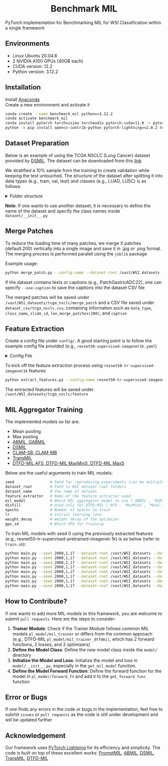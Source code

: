 <h1 align="center"> Benchmark MIL </h1>

PyTorch implementation for Benchmarking MIL for WSI Classification within a single framework

## Environments
- Linux Ubuntu 20.04.6
- 2 NVIDIA A100 GPUs (40GB each)
- CUDA version: 12.2
- Python version: 3.12.2

## Installation

Install [Anaconda](https://www.anaconda.com/download#)<br>
Create a new environment and activate it

```bash
conda create --name benchmark_mil python==3.12.2
conda activate benchmark_mil
conda install pytorch torchvision torchaudio pytorch-cuda=11.8 -c pytorch -c nvidia
python -m pip install opencv-contrib-python pytorch-lightning==2.0.2 torchmetrics==0.11.4 pytorch_optimizer pandas wandb tqdm timm==0.9.16 jpeg4py hydra-core omegaconf future nystrom-attention==0.0.9 git+https://github.com/oval-group/smooth-topk.git
```

## Dataset Preparation

Below is an example of using the TCGA NSCLC (Lung Cancer) dataset provided by [DSMIL](https://github.com/binli123/dsmil-wsi). The dataset can be downloaded from this [link](https://drive.google.com/file/d/17zCn-WRNzxxxh8kkdBTbDLDZy0XZ3RIu/view)

We stratified a 10% sample from the training to create validation while keeping the test untouched. The structure of the dataset after splitting it into data types (e.g., train, val, test) and classes (e.g., LUAD, LUSC) is as follows:

<details>
<summary>
Folder structure
</summary>

```bash
<datasets>/
├── tcga_nsclc/
    ├── patch/
        ├── train/
            ├── LUAD/
                ├── TCGA-4B-A93V-01Z-00-DX1/
                    ├── TCGA-4B-A93V-01Z-00-DX1_x1_y1.jpg
                    ├── TCGA-4B-A93V-01Z-00-DX1_x2_y2.jpg
                ├── ...
            
            ├── LUSC/
                ├── ...

        ├── val/
            ├── ...

        ├── test/
            ├── ...
                
```
</details>

**Note**: If one wants to use another dataset, it is necessary to define the name of the dataset and specify the class names inside `dataset/__init__.py`

## Merge Patches

To reduce the loading time of many patches, we merge X patches (default:200) vertically into a single image and save it in .jpg or .png format. The merging process is performed paralell using the `joblib` package

Example usage:

```bash
python merge_patch.py --config-name --dataset-root /vast/WSI_datasets --dataset-name tcga_nsclc --output-ext .jpg --patch-size 224 --batch-size 200 --parallel-n 10
```

If the dataset contains texts or captions (e.g., PatchGastricADC22), one can specify `--use-caption` to save the captions into the dataset CSV file

The merged patches will be saved under `/vast/WSI_datasets/tcga_nsclc/merge_patch` and a CSV file saved under `dataset_csv/tcga_nsclc.csv`, containing information such as `data_type`, `class_name`, `slide_id`, `len_merge_patches(200)`, and `caption`

## Feature Extraction

Create a config file under `config/`. A good starting point is to follow the example config file provided (e.g., `resnet50-supervised-imagenet1k.yaml`)

<details>
<summary>
Config File
</summary>

```bash
gpu_id: 0

# Dataset settings
dataset:
  root: '/vast/WSI_datasets'
  name: 'tcga_nsclc'
  mean: [0.485, 0.456, 0.406] # ImageNet mean normalization
  std: [0.229, 0.224, 0.225] # ImageNet std normalization
  
# Model settings
feature_extractor:
  name: 'resnet50-tr-supervised-imagenet1k'
  backbone: 'resnet50'
  pretrained_path: 

```
</details>
 
To kick off the feature extraction process using `resnet50-tr-supervised-imagenet1k` features
 
```bash
python extract_features.py --config-name resnet50-tr-supervised-imagenet1k
```

The extracted features will be saved under `/vast/WSI_datasets/tcga_nsclc/feature`

## MIL Aggregator Training

The implemented models so far are:

- Mean pooling
- Max pooling
- [ABMIL, GABMIL](https://github.com/AMLab-Amsterdam/AttentionDeepMIL)
- [DSMIL](https://github.com/binli123/dsmil-wsi)
- [CLAM-SB, CLAM-MB](https://github.com/mahmoodlab/CLAM)
- [TransMIL](https://github.com/szc19990412/TransMIL)
- [DTFD-MIL AFS, DTFD-MIL MaxMinS, DTFD-MIL MaxS](https://github.com/hrzhang1123/DTFD-MIL)

Below are the useful arguments to train MIL models:

```bash
seed                # Seed for reproducing experiments (can be multiple seeds)
dataset_root        # Path to WSI dataset root folders
dataset_name        # The name of dataset
feature_extractor   # Name of the feature extractor used
mil_model           # Which MIL aggregator model to use ['ABMIL', 'DSMIL', 'CLAM-SB', 'CLAM-MB', 'TransMIL', 'DTFD-MIL']
distill             # Used only for DTFD-MIL ['AFS', 'MaxMinS', 'MaxS']
epochs              # Number of epochs to train
lr                  # Initial learning rate
weight_decay        # Weight decay of the optimizer
gpu_id              # Which GPU for training
````

To train MIL models with seed 0 using the previously extracted features (e.g., resnet50-tr-supervised-pretrained-imagenet-1k) is as below (refer to `train.sh`):

```bash
python main.py --seed 2000,1,17 --dataset-root /vast/WSI_datasets --dataset-name tcga_nsclc --feature-extractor resnet50-tr-supervised-imagenet1k --mil-model ABMIL --epochs 50 --lr 1e-4 --weight-decay 1e-4 --gpu-id 0
python main.py --seed 2000,1,17 --dataset-root /vast/WSI_datasets --dataset-name tcga_nsclc --feature-extractor resnet50-tr-supervised-imagenet1k --mil-model DSMIL --epochs 50 --lr 1e-4 --weight-decay 1e-4 --gpu-id 0
python main.py --seed 2000,1,17 --dataset-root /vast/WSI_datasets --dataset-name tcga_nsclc --feature-extractor resnet50-tr-supervised-imagenet1k --mil-model CLAM-SB --epochs 50 --lr 2e-4 --weight-decay 1e-5 --gpu-id 0 
python main.py --seed 2000,1,17 --dataset-root /vast/WSI_datasets --dataset-name tcga_nsclc --feature-extractor resnet50-tr-supervised-imagenet1k --mil-model CLAM-MB --epochs 50 --lr 2e-4 --weight-decay 1e-5 --gpu-id 0
python main.py --seed 2000,1,17 --dataset-root /vast/WSI_datasets --dataset-name tcga_nsclc --feature-extractor resnet50-tr-supervised-imagenet1k --mil-model TransMIL --epochs 50 --lr 2e-4 --weight-decay 1e-5 --opt lookahead_radam --gpu-id 0
python main.py --seed 2000,1,17 --dataset-root /vast/WSI_datasets --dataset-name tcga_nsclc --feature-extractor resnet50-tr-supervised-imagenet1k --mil-model DTFD-MIL --distill AFS --epochs 50 --lr 1e-4 --weight-decay 1e-4 --gpu-id 0
python main.py --seed 2000,1,17 --dataset-root /vast/WSI_datasets --dataset-name tcga_nsclc --feature-extractor resnet50-tr-supervised-imagenet1k --mil-model DTFD-MIL --distill MaxMinS --epochs 50 --lr 1e-4 --weight-decay 1e-4 --gpu-id 0
python main.py --seed 2000,1,17 --dataset-root /vast/WSI_datasets --dataset-name tcga_nsclc --feature-extractor resnet50-tr-supervised-imagenet1k --mil-model DTFD-MIL --distill MaxS --epochs 50 --lr 1e-4 --weight-decay 1e-4 --gpu-id 0
```

## How to Contribute?

If one wants to add more MIL models to this framework, you are welcome to submit `pull requests`. Here are the steps to consider:

1. **Trainer Module**: Check if the Trainer Module follows common MIL models `pl_model/mil_trainer` or differs from the common approach (e.g., DTFD-MIL `pl_model/mil_trainer_dtfdmil`, which has 2 forward functions, 2 losses, and 2 optimizers)
2. **Define the Model Class**: Define the new model class inside the `model/` directory
3. **Initialize the Model and Loss**: Initialize the model and loss in `model/__init__.py`, especially in the `get_mil_model` function.
4. **Define the Model Forward Function**: Define the forward function for the model in `pl_model/forward_fn` and add it to the `get_forward_func` function

## Error or Bugs

If one finds any errors in the code or bugs in the implementation, feel free to submit `issues` or `pull requests` as the code is still under development and will be updated further

## Acknowledgement

Our framework uses [PyTorch Lightning](https://github.com/Lightning-AI/pytorch-lightning) for its efficiency and simplicity. The code is built on top of these excellent works: [PromptMIL](https://github.com/cvlab-stonybrook/PromptMIL), [ABMIL](https://github.com/AMLab-Amsterdam/AttentionDeepMIL), [DSMIL](https://github.com/binli123/dsmil-wsi), [TransMIL](https://github.com/szc19990412/TransMIL), [DTFD-MIL](https://github.com/hrzhang1123/DTFD-MIL)